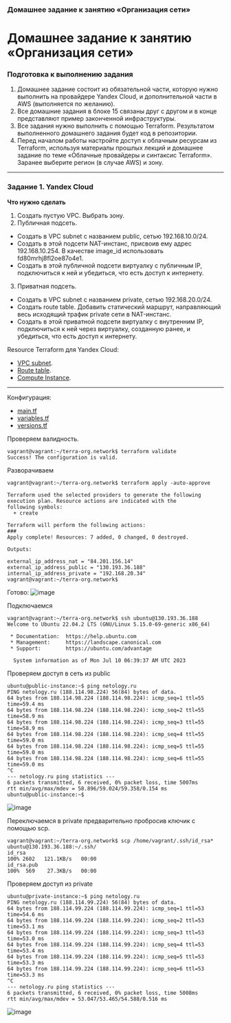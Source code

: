 ### Домашнее задание к занятию «Организация сети»

# Домашнее задание к занятию «Организация сети»

### Подготовка к выполнению задания

1. Домашнее задание состоит из обязательной части, которую нужно выполнить на провайдере Yandex Cloud, и дополнительной части в AWS (выполняется по желанию). 
2. Все домашние задания в блоке 15 связаны друг с другом и в конце представляют пример законченной инфраструктуры.  
3. Все задания нужно выполнить с помощью Terraform. Результатом выполненного домашнего задания будет код в репозитории. 
4. Перед началом работы настройте доступ к облачным ресурсам из Terraform, используя материалы прошлых лекций и домашнее задание по теме «Облачные провайдеры и синтаксис Terraform». Заранее выберите регион (в случае AWS) и зону.

---
### Задание 1. Yandex Cloud 

**Что нужно сделать**

1. Создать пустую VPC. Выбрать зону.
2. Публичная подсеть.

 - Создать в VPC subnet с названием public, сетью 192.168.10.0/24.
 - Создать в этой подсети NAT-инстанс, присвоив ему адрес 192.168.10.254. В качестве image_id использовать fd80mrhj8fl2oe87o4e1.
 - Создать в этой публичной подсети виртуалку с публичным IP, подключиться к ней и убедиться, что есть доступ к интернету.
3. Приватная подсеть.
 - Создать в VPC subnet с названием private, сетью 192.168.20.0/24.
 - Создать route table. Добавить статический маршрут, направляющий весь исходящий трафик private сети в NAT-инстанс.
 - Создать в этой приватной подсети виртуалку с внутренним IP, подключиться к ней через виртуалку, созданную ранее, и убедиться, что есть доступ к интернету.

Resource Terraform для Yandex Cloud:

- [VPC subnet](https://registry.terraform.io/providers/yandex-cloud/yandex/latest/docs/resources/vpc_subnet).
- [Route table](https://registry.terraform.io/providers/yandex-cloud/yandex/latest/docs/resources/vpc_route_table).
- [Compute Instance](https://registry.terraform.io/providers/yandex-cloud/yandex/latest/docs/resources/compute_instance).

---

Конфигурация:

* [main.tf](https://github.com/Destian1995/terra-org.network/blob/main/main.tf)
* [variables.tf](https://github.com/Destian1995/terra-org.network/blob/main/variables.tf)
* [versions.tf](https://github.com/Destian1995/terra-org.network/blob/main/versions.tf)


Проверяем валидность.
```
vagrant@vagrant:~/terra-org.network$ terraform validate
Success! The configuration is valid.
```

Разворачиваем
```
vagrant@vagrant:~/terra-org.network$ terraform apply -auto-approve

Terraform used the selected providers to generate the following execution plan. Resource actions are indicated with the
following symbols:
  + create

Terraform will perform the following actions:
###
Apply complete! Resources: 7 added, 0 changed, 0 destroyed.

Outputs:

external_ip_address_nat = "84.201.156.14"
external_ip_address_public = "130.193.36.188"
internal_ip_address_private = "192.168.20.34"
vagrant@vagrant:~/terra-org.network$
```
Готово:
![image](https://github.com/Destian1995/devops-netology/assets/106807250/6db93c7c-88bc-4a60-9554-08a81f3c8042)





Подключаемся
```
vagrant@vagrant:~/terra-org.network$ ssh ubuntu@130.193.36.188
Welcome to Ubuntu 22.04.2 LTS (GNU/Linux 5.15.0-69-generic x86_64)

 * Documentation:  https://help.ubuntu.com
 * Management:     https://landscape.canonical.com
 * Support:        https://ubuntu.com/advantage

  System information as of Mon Jul 10 06:39:37 AM UTC 2023
```


Проверяем доступ в сеть из public
```
ubuntu@public-instance:~$ ping netology.ru
PING netology.ru (188.114.98.224) 56(84) bytes of data.
64 bytes from 188.114.98.224 (188.114.98.224): icmp_seq=1 ttl=55 time=59.4 ms
64 bytes from 188.114.98.224 (188.114.98.224): icmp_seq=2 ttl=55 time=58.9 ms
64 bytes from 188.114.98.224 (188.114.98.224): icmp_seq=3 ttl=55 time=58.9 ms
64 bytes from 188.114.98.224 (188.114.98.224): icmp_seq=4 ttl=55 time=59.0 ms
64 bytes from 188.114.98.224 (188.114.98.224): icmp_seq=5 ttl=55 time=59.0 ms
64 bytes from 188.114.98.224 (188.114.98.224): icmp_seq=6 ttl=55 time=59.0 ms
^C
--- netology.ru ping statistics ---
6 packets transmitted, 6 received, 0% packet loss, time 5007ms
rtt min/avg/max/mdev = 58.896/59.024/59.358/0.154 ms
ubuntu@public-instance:~$
```
![image](https://github.com/Destian1995/devops-netology/assets/106807250/c8f58d53-d475-4c79-8d79-7f1b286157d4)



Переключаемся в private предварительно пробросив ключик с помощью scp.
```
vagrant@vagrant:~/terra-org.network$ scp /home/vagrant/.ssh/id_rsa* ubuntu@130.193.36.188:~/.ssh/
id_rsa                                                                                100% 2602   121.1KB/s   00:00
id_rsa.pub                                                                            100%  569    27.3KB/s   00:00
```
Проверяем доступ из private
```
ubuntu@private-instance:~$ ping netology.ru
PING netology.ru (188.114.99.224) 56(84) bytes of data.
64 bytes from 188.114.99.224 (188.114.99.224): icmp_seq=1 ttl=53 time=54.6 ms
64 bytes from 188.114.99.224 (188.114.99.224): icmp_seq=2 ttl=53 time=53.1 ms
64 bytes from 188.114.99.224 (188.114.99.224): icmp_seq=3 ttl=53 time=53.0 ms
64 bytes from 188.114.99.224 (188.114.99.224): icmp_seq=4 ttl=53 time=53.4 ms
64 bytes from 188.114.99.224 (188.114.99.224): icmp_seq=5 ttl=53 time=53.3 ms
64 bytes from 188.114.99.224 (188.114.99.224): icmp_seq=6 ttl=53 time=53.3 ms
^C
--- netology.ru ping statistics ---
6 packets transmitted, 6 received, 0% packet loss, time 5008ms
rtt min/avg/max/mdev = 53.047/53.465/54.588/0.516 ms
```
![image](https://github.com/Destian1995/devops-netology/assets/106807250/4a2173ea-eaf1-4d9d-8466-0026e8ef1284)


